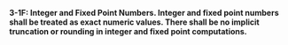 **3-1F: Integer and Fixed Point Numbers.  Integer and fixed point numbers shall be treated as exact numeric values. There shall be no implicit truncation or rounding in integer and fixed point computations.**
